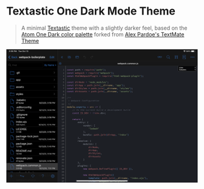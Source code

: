 Textastic One Dark Mode Theme
===========
> A minimal [Textastic](https://www.textasticapp.com) theme with a slightly darker feel, based on the [Atom One Dark color palette](https://github.com/atom/one-dark-syntax) forked from [Alex Pardoe's TextMate Theme](https://github.com/digitalpardoe/One-Dark.tmbundle)

![screenshot](screenshot.png)